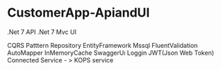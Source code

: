 # CustomerApp-ApiandUI
.Net 7 API 
.Net 7 Mvc UI

CQRS Patttern
Repository 
EntityFramework
Mssql
FluentValidation
AutoMapper
InMemoryCache
SwaggerUı
Loggin
JWT(Json Web Token)
Connected Service - > KOPS  service
